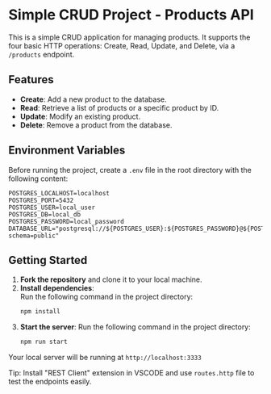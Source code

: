 # Simple CRUD Project - Products API

This is a simple CRUD application for managing products. It supports the four basic HTTP operations: Create, Read, Update, and Delete, via a `/products` endpoint.

## Features

- **Create**: Add a new product to the database.  
- **Read**: Retrieve a list of products or a specific product by ID.  
- **Update**: Modify an existing product.  
- **Delete**: Remove a product from the database.

## Environment Variables

Before running the project, create a `.env` file in the root directory with the following content:

```env
POSTGRES_LOCALHOST=localhost
POSTGRES_PORT=5432
POSTGRES_USER=local_user
POSTGRES_DB=local_db
POSTGRES_PASSWORD=local_password
DATABASE_URL="postgresql://${POSTGRES_USER}:${POSTGRES_PASSWORD}@${POSTGRES_LOCALHOST}:${POSTGRES_PORT}/${POSTGRES_DB}?schema=public"
```
## Getting Started

1. **Fork the repository** and clone it to your local machine.  
2. **Install dependencies**:  
   Run the following command in the project directory:
   ```bash
   npm install
3. **Start the server**:
   Run the following command in the project directory:
   ```bash
   npm run start
Your local server will be running at `http://localhost:3333`

Tip: Install "REST Client" extension in VSCODE and use `routes.http` file to test the endpoints easily.
